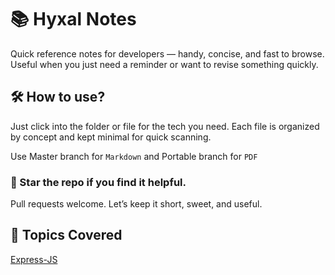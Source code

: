 # 📚 Hyxal Notes
Quick reference notes for developers — handy, concise, and fast to browse. Useful when you just need a reminder or want to revise something quickly.



## 🛠 How to use?
Just click into the folder or file for the tech you need. Each file is organized by concept and kept minimal for quick scanning.

 Use Master branch for `Markdown` and Portable branch for `PDF`


### 📌 Star the repo if you find it helpful.

Pull requests welcome. Let’s keep it short, sweet, and useful.


## 🧠 Topics Covered
[Express-JS](Notes/ExpressJS.md)

